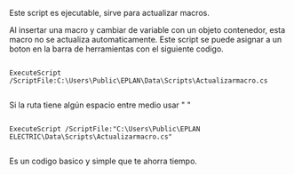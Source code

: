 
Este script es ejecutable, sirve para actualizar macros. 

  Al insertar una macro y cambiar de variable con un objeto contenedor, esta macro no se actualiza automaticamente.
  Este script se puede asignar a un boton en la barra de herramientas con el siguiente codigo.
  ```[C#]

  ExecuteScript /ScriptFile:C:\Users\Public\EPLAN\Data\Scripts\Actualizarmacro.cs
    
```
Si la ruta tiene algún espacio entre medio usar " "
  ```[C#]

  ExecuteScript /ScriptFile:"C:\Users\Public\EPLAN ELECTRIC\Data\Scripts\Actualizarmacro.cs"
    
```
Es un codigo basico y simple que te  ahorra tiempo.

